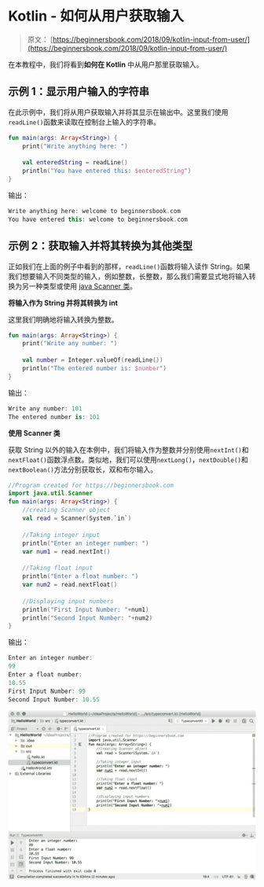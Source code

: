 # Kotlin - 如何从用户获取输入

> 原文： [https://beginnersbook.com/2018/09/kotlin-input-from-user/](https://beginnersbook.com/2018/09/kotlin-input-from-user/)

在本教程中，我们将看到**如何在 Kotlin** 中从用户那里获取输入。

## 示例 1：显示用户输入的字符串

在此示例中，我们将从用户获取输入并将其显示在输出中。这里我们使用`readLine()`函数来读取在控制台上输入的字符串。

```kotlin
fun main(args: Array<String>) {
    print("Write anything here: ")

    val enteredString = readLine()
    println("You have entered this: $enteredString")
}
```

输出：

```kotlin
Write anything here: welcome to beginnersbook.com
You have entered this: welcome to beginnersbook.com
```

## 示例 2：获取输入并将其转换为其他类型

正如我们在上面的例子中看到的那样，`readLine()`函数将输入读作 String。如果我们想要输入不同类型的输入，例如整数，长整数，那么我们需要显式地将输入转换为另一种类型或使用 [java Scanner 类](https://beginnersbook.com/2014/07/java-program-to-get-input-from-user/)。

**将输入作为 String 并将其转换为 int**

这里我们明确地将输入转换为整数。

```kotlin
fun main(args: Array<String>) {
    print("Write any number: ")

    val number = Integer.valueOf(readLine())
    println("The entered number is: $number")
}
```

输出：

```kotlin
Write any number: 101
The entered number is: 101
```

**使用 Scanner 类**

获取 String 以外的输入在本例中，我们将输入作为整数并分别使用`nextInt()`和`nextFloat()`函数浮点数。类似地，我们可以使用`nextLong()`，`nextDouble()`和`nextBoolean()`方法分别获取长，双和布尔输入。

```kotlin
//Program created for https://beginnersbook.com
import java.util.Scanner
fun main(args: Array<String>) {
    //creating Scanner object
    val read = Scanner(System.`in`)

    //Taking integer input
    println("Enter an integer number: ")
    var num1 = read.nextInt()

    //Taking float input
    println("Enter a float number: ")
    var num2 = read.nextFloat()

    //Displaying input numbers
    println("First Input Number: "+num1)
    println("Second Input Number: "+num2)
}
```

输出：

```kotlin
Enter an integer number: 
99
Enter a float number: 
10.55
First Input Number: 99
Second Input Number: 10.55
```

![Kotlin taking input from user](img/2e816b18c2173b8bf69dac5ce0c12d53.jpg)